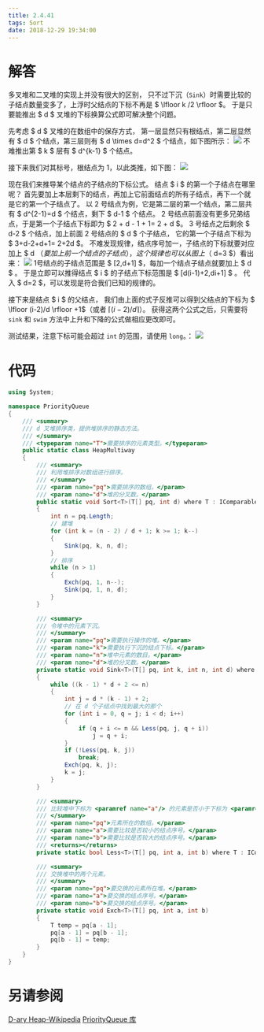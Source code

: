 ```yaml
---
title: 2.4.41
tags: Sort
date: 2018-12-29 19:34:00
---
```


# 解答

多叉堆和二叉堆的实现上并没有很大的区别，
只不过下沉（`Sink`）时需要比较的子结点数量变多了，上浮时父结点的下标不再是 $ \lfloor k /2 \rfloor $。
于是只要能推出 $ d $ 叉堆的下标换算公式即可解决整个问题。

先考虑 $ d $ 叉堆的在数组中的保存方式，
第一层显然只有根结点，第二层显然有 $ d $ 个结点，第三层则有 $ d \times d=d^2 $ 个结点，如下图所示：
![](./1.png)
不难推出第 $ k $ 层有 $ d^{k-1} $ 个结点。

接下来我们对其标号，根结点为 1，以此类推，如下图：
![](./2.png)

现在我们来推导某个结点的子结点的下标公式。
结点 $ i $ 的第一个子结点在哪里呢？
首先要加上本层剩下的结点，再加上它前面结点的所有子结点，再下一个就是它的第一个子结点了。
以 2 号结点为例，它是第二层的第一个结点，第二层共有 $ d^{2-1}=d $ 个结点，剩下 $ d-1 $ 个结点。
2 号结点前面没有更多兄弟结点，于是第一个子结点下标即为 $ 2 + d - 1 + 1= 2 + d $。
3 号结点之后剩余 $ d-2 $ 个结点，加上前面 2 号结点的 $ d $ 个子结点，
它的第一个子结点下标为 $ 3+d-2+d+1= 2+2d $。
不难发现规律，结点序号加一，子结点的下标就要对应加上 $ d $（要加上前一个结点的子结点），
这个规律也可以从图上（$ d=3 $）看出来：
![](./3.png)
1号结点的子结点范围是 $ [2,d+1] $，每加一个结点子结点就要加上 $ d $ 。
于是立即可以推得结点 $ i $ 的子结点下标范围是 $ [d(i-1)+2,di+1] $ 。
代入 $ d=2 $，可以发现是符合我们已知的规律的。

接下来是结点 $ i $ 的父结点，
我们由上面的式子反推可以得到父结点的下标为 $ \lfloor (i-2)/d \rfloor +1$（或者 $\lceil (i-2)/d \rceil$）。
获得这两个公式之后，只需要将 `sink` 和 `swim` 方法中上升和下降的公式做相应更改即可。

测试结果，注意下标可能会超过 `int` 的范围，请使用 `long`。：
![](./4.png)

# 代码

```csharp
using System;

namespace PriorityQueue
{
    /// <summary>
    /// d 叉堆排序类，提供堆排序的静态方法。
    /// </summary>
    /// <typeparam name="T">需要排序的元素类型。</typeparam>
    public static class HeapMultiway
    {
        /// <summary>
        /// 利用堆排序对数组进行排序。
        /// </summary>
        /// <param name="pq">需要排序的数组。</param>
        /// <param name="d">堆的分叉数。</param>
        public static void Sort<T>(T[] pq, int d) where T : IComparable<T>
        {
            int n = pq.Length;
            // 建堆
            for (int k = (n - 2) / d + 1; k >= 1; k--)
            {
                Sink(pq, k, n, d);
            }
            // 排序
            while (n > 1)
            {
                Exch(pq, 1, n--);
                Sink(pq, 1, n, d);
            }
        }

        /// <summary>
        /// 令堆中的元素下沉。
        /// </summary>
        /// <param name="pq">需要执行操作的堆。</param>
        /// <param name="k">需要执行下沉的结点下标。</param>
        /// <param name="n">堆中元素的数目。</param>
        /// <param name="d">堆的分叉数。</param>
        private static void Sink<T>(T[] pq, int k, int n, int d) where T : IComparable<T>
        {
            while ((k - 1) * d + 2 <= n)
            {
                int j = d * (k - 1) + 2;
                // 在 d 个子结点中找到最大的那个
                for (int i = 0, q = j; i < d; i++)
                {
                    if (q + i <= n && Less(pq, j, q + i))
                        j = q + i;
                }
                if (!Less(pq, k, j))
                    break;
                Exch(pq, k, j);
                k = j;
            }
        }

        /// <summary>
        /// 比较堆中下标为 <paramref name="a"/> 的元素是否小于下标为 <paramref name="b"/> 的元素。
        /// </summary>
        /// <param name="pq">元素所在的数组。</param>
        /// <param name="a">需要比较是否较小的结点序号。</param>
        /// <param name="b">需要比较是否较大的结点序号。</param>
        /// <returns></returns>
        private static bool Less<T>(T[] pq, int a, int b) where T : IComparable<T> => pq[a - 1].CompareTo(pq[b - 1]) < 0;

        /// <summary>
        /// 交换堆中的两个元素。
        /// </summary>
        /// <param name="pq">要交换的元素所在堆。</param>
        /// <param name="a">要交换的结点序号。</param>
        /// <param name="b">要交换的结点序号。</param>
        private static void Exch<T>(T[] pq, int a, int b)
        {
            T temp = pq[a - 1];
            pq[a - 1] = pq[b - 1];
            pq[b - 1] = temp;
        }
    }
}
```

# 另请参阅

[D-ary Heap-Wikipedia](https://en.wikipedia.org/wiki/D-ary_heap)
[PriorityQueue 库](https://alg4.ikesnowy.com/docs/api/PriorityQueue.html)
